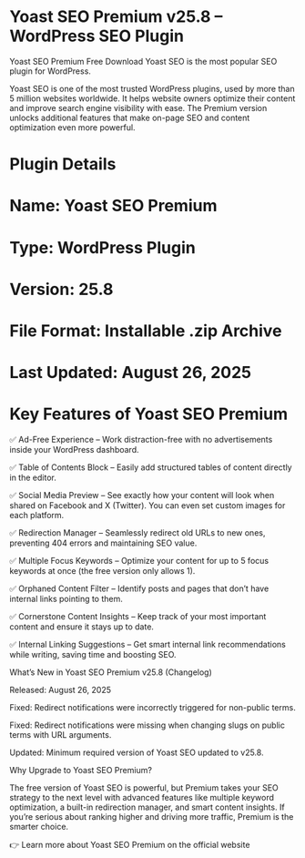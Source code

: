 # Yoast SEO Premium v25.8 – WordPress SEO Plugin
Yoast SEO Premium Free Download Yoast SEO is the most popular SEO plugin for WordPress.


Yoast SEO is one of the most trusted WordPress plugins, used by more than 5 million websites worldwide. It helps website owners optimize their content and improve search engine visibility with ease. The Premium version unlocks additional features that make on-page SEO and content optimization even more powerful.

# Plugin Details

# Name: Yoast SEO Premium

# Type: WordPress Plugin

# Version: 25.8

# File Format: Installable .zip Archive

# Last Updated: August 26, 2025

# Key Features of Yoast SEO Premium

✅ Ad-Free Experience – Work distraction-free with no advertisements inside your WordPress dashboard.

✅ Table of Contents Block – Easily add structured tables of content directly in the editor.

✅ Social Media Preview – See exactly how your content will look when shared on Facebook and X (Twitter). You can even set custom images for each platform.

✅ Redirection Manager – Seamlessly redirect old URLs to new ones, preventing 404 errors and maintaining SEO value.

✅ Multiple Focus Keywords – Optimize your content for up to 5 focus keywords at once (the free version only allows 1).

✅ Orphaned Content Filter – Identify posts and pages that don’t have internal links pointing to them.

✅ Cornerstone Content Insights – Keep track of your most important content and ensure it stays up to date.

✅ Internal Linking Suggestions – Get smart internal link recommendations while writing, saving time and boosting SEO.

What’s New in Yoast SEO Premium v25.8 (Changelog)

Released: August 26, 2025

Fixed: Redirect notifications were incorrectly triggered for non-public terms.

Fixed: Redirect notifications were missing when changing slugs on public terms with URL arguments.

Updated: Minimum required version of Yoast SEO updated to v25.8.

Why Upgrade to Yoast SEO Premium?

The free version of Yoast SEO is powerful, but Premium takes your SEO strategy to the next level with advanced features like multiple keyword optimization, a built-in redirection manager, and smart content insights. If you’re serious about ranking higher and driving more traffic, Premium is the smarter choice.

👉 Learn more about Yoast SEO Premium on the official website
